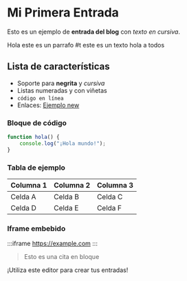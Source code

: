 # Mi Primera Entrada

Esto es un ejemplo de **entrada del blog** con *texto en cursiva*.

Hola este es un parrafo
#t este es un texto
<span>hola a todos</span>

## Lista de características

- Soporte para **negrita** y *cursiva*
- Listas numeradas y con viñetas
- `código en línea`
- Enlaces: [Ejemplo new](https://example.com)

### Bloque de código

```javascript
function hola() {
    console.log("¡Hola mundo!");
}
```

### Tabla de ejemplo

| Columna 1 | Columna 2 | Columna 3 |
|-----------|-----------|-----------|
| Celda A   | Celda B   | Celda C   |
| Celda D   | Celda E   | Celda F   |

### Iframe embebido

:::iframe
https://example.com
:::

> Esto es una cita en bloque

¡Utiliza este editor para crear tus entradas!